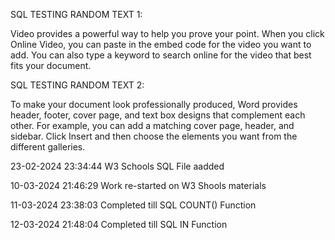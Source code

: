 SQL TESTING RANDOM TEXT 1:

Video provides a powerful way to help you prove your point. When you click Online Video, you can paste in the embed code for the video you want to add. You can also type a keyword to search online for the video that best fits your document.

SQL TESTING RANDOM TEXT 2:

To make your document look professionally produced, Word provides header, footer, cover page, and text box designs that complement each other. For example, you can add a matching cover page, header, and sidebar. Click Insert and then choose the elements you want from the different galleries.

23-02-2024 23:34:44 W3 Schools SQL File aadded

10-03-2024 21:46:29 Work re-started on W3 Shools materials

11-03-2024 23:38:03 Completed till SQL COUNT() Function 

12-03-2024 21:48:04 Completed till SQL IN Function

